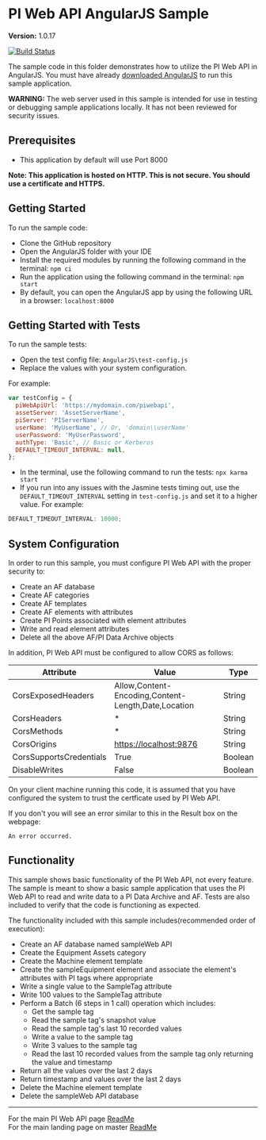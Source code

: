 # PI Web API AngularJS Sample

**Version:** 1.0.17

[![Build Status](https://dev.azure.com/osieng/engineering/_apis/build/status/product-readiness/PI-System/PIWebAPI_AngularJS?branchName=master)](https://dev.azure.com/osieng/engineering/_build?definitionId=958&branchName=master)

The sample code in this folder demonstrates how to utilize the PI Web API in AngularJS. You must have already [downloaded AngularJS](https://angularjs.org/) to run this sample application.

**WARNING:** The web server used in this sample is intended for use in testing or debugging sample applications locally. It has not been reviewed for security issues.

## Prerequisites

- This application by default will use Port 8000

**Note: This application is hosted on HTTP. This is not secure. You should use a certificate and HTTPS.**

## Getting Started

To run the sample code:

- Clone the GitHub repository
- Open the AngularJS folder with your IDE
- Install the required modules by running the following command in the terminal: `npm ci`
- Run the application using the following command in the terminal: `npm start`
- By default, you can open the AngularJS app by using the following URL in a browser: `localhost:8000`

## Getting Started with Tests

To run the sample tests:

- Open the test config file: `AngularJS\test-config.js`
- Replace the values with your system configuration.

For example:

```javascript
var testConfig = {
  piWebApiUrl: 'https://mydomain.com/piwebapi',
  assetServer: 'AssetServerName',
  piServer: 'PIServerName',
  userName: 'MyUserName', // Or, 'domain\\userName'
  userPassword: 'MyUserPassword',
  authType: 'Basic', // Basic or Kerberos
  DEFAULT_TIMEOUT_INTERVAL: null,
};
```

- In the terminal, use the following command to run the tests: `npx karma start`
- If you run into any issues with the Jasmine tests timing out, use the `DEFAULT_TIMEOUT_INTERVAL` setting in `test-config.js` and set it to a higher value. For example:

```javascript
DEFAULT_TIMEOUT_INTERVAL: 10000;
```

## System Configuration

In order to run this sample, you must configure PI Web API with the proper security to:

- Create an AF database
- Create AF categories
- Create AF templates
- Create AF elements with attributes
- Create PI Points associated with element attributes
- Write and read element attributes
- Delete all the above AF/PI Data Archive objects

In addition, PI Web API must be configured to allow CORS as follows:

| Attribute               | Value                                               | Type    |
| ----------------------- | --------------------------------------------------- | ------- |
| CorsExposedHeaders      | Allow,Content-Encoding,Content-Length,Date,Location | String  |
| CorsHeaders             | \*                                                  | String  |
| CorsMethods             | \*                                                  | String  |
| CorsOrigins             | [https://localhost:9876](https://localhost:9876)    | String  |
| CorsSupportsCredentials | True                                                | Boolean |
| DisableWrites           | False                                               | Boolean |

On your client machine running this code, it is assumed that you have configured the system to trust the certficate used by PI Web API.

If you don't you will see an error similar to this in the Result box on the webpage:

```shell
An error occurred.
```

## Functionality

This sample shows basic functionality of the PI Web API, not every feature. The sample is meant to show a basic sample application that uses the PI Web API to read and write data to a PI Data Archive and AF. Tests are also included to verify that the code is functioning as expected.

The functionality included with this sample includes(recommended order of execution):

- Create an AF database named sampleWeb API
- Create the Equipment Assets category
- Create the Machine element template
- Create the sampleEquipment element and associate the element's attributes with PI tags where appropriate
- Write a single value to the SampleTag attribute
- Write 100 values to the SampleTag attribute
- Perform a Batch (6 steps in 1 call) operation which includes:
  - Get the sample tag
  - Read the sample tag's snapshot value
  - Read the sample tag's last 10 recorded values
  - Write a value to the sample tag
  - Write 3 values to the sample tag
  - Read the last 10 recorded values from the sample tag only returning the value and timestamp
- Return all the values over the last 2 days
- Return timestamp and values over the last 2 days
- Delete the Machine element template
- Delete the sampleWeb API database

---

For the main PI Web API page [ReadMe](../)  
For the main landing page on master [ReadMe](https://github.com/osisoft/OSI-Samples)
